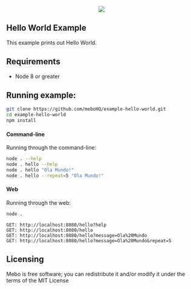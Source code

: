 <p align="center">
  <img src="https://mebohq.github.io/docs/data/logo.png"/>
</p>

## Hello World Example
This example prints out Hello World.

## Requirements
- Node 8 or greater

## Running example:
```bash
git clone https://github.com/meboHQ/example-hello-world.git
cd example-hello-world
npm install
```

#### Command-line
Running through the command-line:

```bash
node . --help
node . hello --help
node . hello "Ola Mundo!"
node . hello --repeat=5 "Ola Mundo!"
```

#### Web
Running through the web:

```bash
node .
```

```
GET: http://localhost:8080/hello?help
GET: http://localhost:8080/hello
GET: http://localhost:8080/hello?message=Ola%20Mundo
GET: http://localhost:8080/hello?message=Ola%20Mundo&repeat=5
```


## Licensing
Mebo is free software; you can redistribute it and/or modify it under the terms of the MIT License
